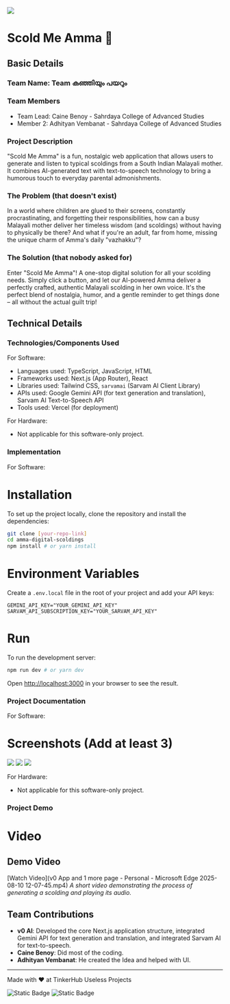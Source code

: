 <img src="472981058-517ad8e9-ad22-457d-9538-a9e62d137cd7.png">

# Scold Me Amma 🎯

## Basic Details
### Team Name: Team കഞ്ഞിയും പയറും


### Team Members
- Team Lead: Caine Benoy - Sahrdaya College of Advanced Studies
- Member 2: Adhityan Vembanat - Sahrdaya College of Advanced Studies
### Project Description
"Scold Me Amma" is a fun, nostalgic web application that allows users to generate and listen to typical scoldings from a South Indian Malayali mother. It combines AI-generated text with text-to-speech technology to bring a humorous touch to everyday parental admonishments.

### The Problem (that doesn't exist)
In a world where children are glued to their screens, constantly procrastinating, and forgetting their responsibilities, how can a busy Malayali mother deliver her timeless wisdom (and scoldings) without having to physically be there? And what if you're an adult, far from home, missing the unique charm of Amma's daily "vazhakku"?

### The Solution (that nobody asked for)
Enter "Scold Me Amma"! A one-stop digital solution for all your scolding needs. Simply click a button, and let our AI-powered Amma deliver a perfectly crafted, authentic Malayali scolding in her own voice. It's the perfect blend of nostalgia, humor, and a gentle reminder to get things done – all without the actual guilt trip!

## Technical Details
### Technologies/Components Used
For Software:
- Languages used: TypeScript, JavaScript, HTML
- Frameworks used: Next.js (App Router), React
- Libraries used: Tailwind CSS, `sarvamai` (Sarvam AI Client Library)
- APIs used: Google Gemini API (for text generation and translation), Sarvam AI Text-to-Speech API
- Tools used: Vercel (for deployment)

For Hardware:
- Not applicable for this software-only project.

### Implementation
For Software:
# Installation
To set up the project locally, clone the repository and install the dependencies:

```bash
git clone [your-repo-link]
cd amma-digital-scoldings
npm install # or yarn install
```

# Environment Variables
Create a `.env.local` file in the root of your project and add your API keys:

```
GEMINI_API_KEY="YOUR_GEMINI_API_KEY"
SARVAM_API_SUBSCRIPTION_KEY="YOUR_SARVAM_API_KEY"
```

# Run
To run the development server:

```bash
npm run dev # or yarn dev
```

Open [http://localhost:3000](http://localhost:3000) in your browser to see the result.

### Project Documentation
For Software:

# Screenshots (Add at least 3)
<img src="Screenshot 2025-08-10 113457.png">
<img src="Screenshot 2025-08-08 155434.png">
<img src="WhatsApp Image 2025-08-10 at 11.25.38_1ac3edef.jpg">

For Hardware:
- Not applicable for this software-only project.

### Project Demo
# Video
## Demo Video

[Watch Video](v0 App and 1 more page - Personal - Microsoft​ Edge 2025-08-10 12-07-45.mp4)
*A short video demonstrating the process of generating a scolding and playing its audio.*


## Team Contributions
- **v0 AI**: Developed the core Next.js application structure, integrated Gemini API for text generation and translation, and integrated Sarvam AI for text-to-speech.
- **Caine Benoy**: Did most of the coding.
- **Adhityan Vembanat**: He created the Idea and helped with UI.

---
Made with ❤️ at TinkerHub Useless Projects 

![Static Badge](https://img.shields.io/badge/TinkerHub-24?color=%23000000&link=https%3A%2F%2Fwww.tinkerhub.org%2F)
![Static Badge](https://img.shields.io/badge/UselessProjects--25-25?link=https%3A%2F%2Fwww.tinkerhub.org%2Fevents%2FQ2Q1TQKX6Q%2FUseless%2520Projects)
